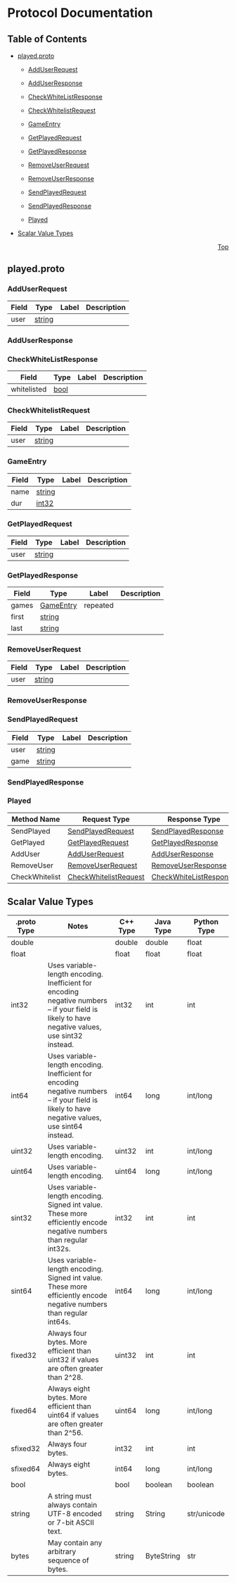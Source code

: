 # Protocol Documentation
<a name="top"/>

## Table of Contents

- [played.proto](#played.proto)
    - [AddUserRequest](#played.AddUserRequest)
    - [AddUserResponse](#played.AddUserResponse)
    - [CheckWhiteListResponse](#played.CheckWhiteListResponse)
    - [CheckWhitelistRequest](#played.CheckWhitelistRequest)
    - [GameEntry](#played.GameEntry)
    - [GetPlayedRequest](#played.GetPlayedRequest)
    - [GetPlayedResponse](#played.GetPlayedResponse)
    - [RemoveUserRequest](#played.RemoveUserRequest)
    - [RemoveUserResponse](#played.RemoveUserResponse)
    - [SendPlayedRequest](#played.SendPlayedRequest)
    - [SendPlayedResponse](#played.SendPlayedResponse)
  
  
  
    - [Played](#played.Played)
  

- [Scalar Value Types](#scalar-value-types)



<a name="played.proto"/>
<p align="right"><a href="#top">Top</a></p>

## played.proto



<a name="played.AddUserRequest"/>

### AddUserRequest



| Field | Type | Label | Description |
| ----- | ---- | ----- | ----------- |
| user | [string](#string) |  |  |






<a name="played.AddUserResponse"/>

### AddUserResponse







<a name="played.CheckWhiteListResponse"/>

### CheckWhiteListResponse



| Field | Type | Label | Description |
| ----- | ---- | ----- | ----------- |
| whitelisted | [bool](#bool) |  |  |






<a name="played.CheckWhitelistRequest"/>

### CheckWhitelistRequest



| Field | Type | Label | Description |
| ----- | ---- | ----- | ----------- |
| user | [string](#string) |  |  |






<a name="played.GameEntry"/>

### GameEntry



| Field | Type | Label | Description |
| ----- | ---- | ----- | ----------- |
| name | [string](#string) |  |  |
| dur | [int32](#int32) |  |  |






<a name="played.GetPlayedRequest"/>

### GetPlayedRequest



| Field | Type | Label | Description |
| ----- | ---- | ----- | ----------- |
| user | [string](#string) |  |  |






<a name="played.GetPlayedResponse"/>

### GetPlayedResponse



| Field | Type | Label | Description |
| ----- | ---- | ----- | ----------- |
| games | [GameEntry](#played.GameEntry) | repeated |  |
| first | [string](#string) |  |  |
| last | [string](#string) |  |  |






<a name="played.RemoveUserRequest"/>

### RemoveUserRequest



| Field | Type | Label | Description |
| ----- | ---- | ----- | ----------- |
| user | [string](#string) |  |  |






<a name="played.RemoveUserResponse"/>

### RemoveUserResponse







<a name="played.SendPlayedRequest"/>

### SendPlayedRequest



| Field | Type | Label | Description |
| ----- | ---- | ----- | ----------- |
| user | [string](#string) |  |  |
| game | [string](#string) |  |  |






<a name="played.SendPlayedResponse"/>

### SendPlayedResponse






 

 

 


<a name="played.Played"/>

### Played


| Method Name | Request Type | Response Type | Description |
| ----------- | ------------ | ------------- | ------------|
| SendPlayed | [SendPlayedRequest](#played.SendPlayedRequest) | [SendPlayedResponse](#played.SendPlayedRequest) |  |
| GetPlayed | [GetPlayedRequest](#played.GetPlayedRequest) | [GetPlayedResponse](#played.GetPlayedRequest) |  |
| AddUser | [AddUserRequest](#played.AddUserRequest) | [AddUserResponse](#played.AddUserRequest) |  |
| RemoveUser | [RemoveUserRequest](#played.RemoveUserRequest) | [RemoveUserResponse](#played.RemoveUserRequest) |  |
| CheckWhitelist | [CheckWhitelistRequest](#played.CheckWhitelistRequest) | [CheckWhiteListResponse](#played.CheckWhitelistRequest) |  |

 



## Scalar Value Types

| .proto Type | Notes | C++ Type | Java Type | Python Type |
| ----------- | ----- | -------- | --------- | ----------- |
| <a name="double" /> double |  | double | double | float |
| <a name="float" /> float |  | float | float | float |
| <a name="int32" /> int32 | Uses variable-length encoding. Inefficient for encoding negative numbers – if your field is likely to have negative values, use sint32 instead. | int32 | int | int |
| <a name="int64" /> int64 | Uses variable-length encoding. Inefficient for encoding negative numbers – if your field is likely to have negative values, use sint64 instead. | int64 | long | int/long |
| <a name="uint32" /> uint32 | Uses variable-length encoding. | uint32 | int | int/long |
| <a name="uint64" /> uint64 | Uses variable-length encoding. | uint64 | long | int/long |
| <a name="sint32" /> sint32 | Uses variable-length encoding. Signed int value. These more efficiently encode negative numbers than regular int32s. | int32 | int | int |
| <a name="sint64" /> sint64 | Uses variable-length encoding. Signed int value. These more efficiently encode negative numbers than regular int64s. | int64 | long | int/long |
| <a name="fixed32" /> fixed32 | Always four bytes. More efficient than uint32 if values are often greater than 2^28. | uint32 | int | int |
| <a name="fixed64" /> fixed64 | Always eight bytes. More efficient than uint64 if values are often greater than 2^56. | uint64 | long | int/long |
| <a name="sfixed32" /> sfixed32 | Always four bytes. | int32 | int | int |
| <a name="sfixed64" /> sfixed64 | Always eight bytes. | int64 | long | int/long |
| <a name="bool" /> bool |  | bool | boolean | boolean |
| <a name="string" /> string | A string must always contain UTF-8 encoded or 7-bit ASCII text. | string | String | str/unicode |
| <a name="bytes" /> bytes | May contain any arbitrary sequence of bytes. | string | ByteString | str |

